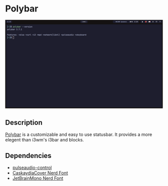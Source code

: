 # Polybar

![Polybar](Polybar.png)

## Description

[Polybar](https://github.com/polybar/polybar) is a customizable and easy to use statusbar. It provides a more elegent than i3wm's i3bar and blocks.


## Dependencies

- [pulseaudio-control](https://github.com/marioortizmanero/polybar-pulseaudio-control#arch)
- [CaskaydiaCover Nerd Font](https://github.com/ryanoasis/nerd-fonts/releases/download/v3.2.0/CascadiaCode.zip)
- [JetBrainMono Nerd Font](https://github.com/ryanoasis/nerd-fonts/releases/download/v3.2.0/JetBrainsMono.zip)
